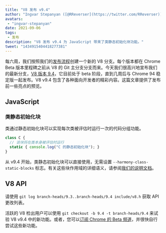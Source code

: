 ```yaml
---
title: "V8 发布 v9.4"
author: "Ingvar Stepanyan ([@RReverser](https://twitter.com/RReverser))"
avatars:
 - "ingvar-stepanyan"
date: 2021-09-06
tags:
 - 发布
description: "V8 发布 v9.4 为 JavaScript 带来了类静态初始化块功能。"
tweet: "1434915404418277381"
---
```

每六周，我们按照我们的[发布流程](https://v8.dev/docs/release-process)创建一个新的 V8 分支。每个版本都在 Chrome Beta 版本里程碑之前从 V8 的 Git 主分支分支而来。今天我们很高兴地宣布我们的最新分支，[V8 版本 9.4](https://chromium.googlesource.com/v8/v8.git/+log/branch-heads/9.4)，它目前处于 beta 阶段，直到几周后与 Chrome 94 稳定版一起发布。V8 v9.4 包含了各种面向开发者的精彩内容。这篇文章提供了发布前一些亮点的预览。

<!--truncate-->
## JavaScript

### 类静态初始化块

类通过静态初始化块可以实现每次类被评估时运行一次的代码分组功能。

```javascript
class C {
  // 该块将在类本身被评估时运行
  static { console.log("C 的静态初始化块"); }
}
```

从 v9.4 开始，类静态初始化块可以直接使用，无需设置 `--harmony-class-static-blocks` 标志。有关这些块作用域的详细语义，请参阅[我们的说明文档](https://v8.dev/features/class-static-initializer-blocks)。

## V8 API

请使用 `git log branch-heads/9.3..branch-heads/9.4 include/v8.h` 获取 API 更改列表。

活跃的 V8 检出用户可以使用 `git checkout -b 9.4 -t branch-heads/9.4` 来试验 V8 v9.4 中的新功能。或者，您可以[订阅 Chrome 的 Beta 频道](https://www.google.com/chrome/browser/beta.html)，并很快自行尝试这些新功能。
